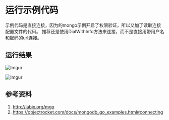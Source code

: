 # 运行示例代码
示例代码是直接连接，因为的mongo示例开启了权限验证，所以又加了读取连接配置文件的代码。
推荐还是使用DialWithInfo方法来连接，而不是直接用带用户名和密码的url连接。

## 运行结果
![Imgur](http://i.imgur.com/vuU9ey1.png)

![Imgur](http://i.imgur.com/zABUWPH.png)

## 参考资料
1. http://labix.org/mgo
2. https://objectrocket.com/docs/mongodb_go_examples.html#connecting